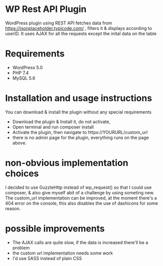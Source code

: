 # WP Rest API Plugin
 WordPress plugin using REST API fetches data from https://jsonplaceholder.typicode.com/ , filters it & displays according to userID. It uses AJAX for all the requests except the inital data on the table
 
# Requirements
- WordPress 5.0
- PHP 7.4
- MySQL 5.6

# Installation and usage instructions
You can download & install the plugin without any special requirements
- Download the plugin & Install it, do not activate,
- Open terminal and run composer install
- Activate the plugin, then navigate to https://YOURURL/custom_url
- there is no admin page for the plugin, everything runs on the page above.

# non-obvious implementation choices
I decided to use GuzzleHttp instead of wp_request() so that I could use composer, & also give myself abit of a challenge by using someting new.
The custom_url implementation can be improved, at the moment there's a 404 error on the console, this also disables the use of dashicons for some reason.

# possible improvements
- The AJAX calls are quite slow, if the data is increased there'll be a problem
- the custom url implementation needs some work
- I'd use SASS instead of plain CSS 
